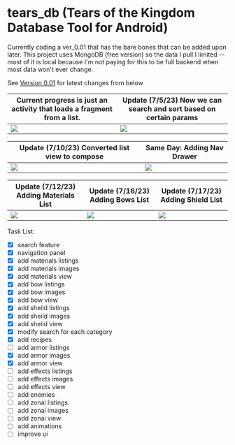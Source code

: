 # tears_db (Tears of the Kingdom Database Tool for Android) 
Currently coding a ver_0.01 that has the bare bones that can be added upon later.
This project uses MongoDB (free version) so the data I pull I limited -- most of it is local because I'm not paying for this to be full backend when most data won't ever change.

See <a href="https://github.com/rbanks4/tears_db/tree/version_0.01">Version 0.01</a> for latest changes from below

|Current progress is just an activity that loads a fragment from a list. |Update (7/5/23) Now we can search and sort based on certain params |
|--- | --- |
|<img src="https://github.com/rbanks4/tears_db/assets/8659702/68b32b4b-4e3d-47fb-b697-ea418f35110c"> | <img src="https://github.com/rbanks4/tears_db/assets/8659702/687d1ba2-6c1d-4009-bd20-8e24fdc4751b"> |

|Update (7/10/23) Converted list view to compose | Same Day: Adding Nav Drawer |
|--- | --- |
|<img src="https://github.com/rbanks4/tears_db/assets/8659702/7ae026e9-9e9d-43c1-b3fe-4a82de809b5c"> | <img src="https://github.com/rbanks4/tears_db/assets/8659702/0c3e9f26-7abf-4e09-bf0c-ca667e851c07">|

|Update (7/12/23) Adding Materials List | Update (7/16/23) Adding Bows List | Update (7/17/23) Adding Shield List
|--- | --- | --- |
|<img src="https://github.com/rbanks4/tears_db/assets/8659702/3c10233c-87fd-4457-8286-584e6ae0ddfe"> | <img src="https://github.com/rbanks4/tears_db/assets/8659702/a3aa55a9-346a-4bbc-8480-f6fb8de5272a"> | <img src="https://github.com/rbanks4/tears_db/assets/8659702/fef139a8-6f6e-4158-bd39-6503cc1e2e62">




Task List:


- [x] search feature
- [x] navigation panel
- [x] add materials listings
- [x] add materials images
- [x] add materials view
- [x] add bow listings
- [x] add bow images
- [x] add bow view
- [x] add sheild listings
- [x] add sheild images
- [x] add sheild view
- [x] modify search for each category
- [x] add recipes
- [ ] add armor listings
- [x] add armor images
- [x] add armor view
- [ ] add effects listings
- [ ] add effects images
- [ ] add effects view
- [ ] add enemies
- [ ] add zonai listings
- [ ] add zonai images
- [ ] add zonai view
- [ ] add animations
- [ ] improve ui
